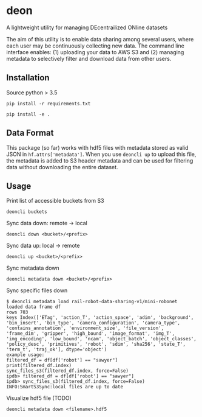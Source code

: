 # deon
A lightweight utility for managing DEcentrailized ONline datasets

The aim of this utility is to enable data sharing among several users, where
each user may be continuously collecting new data. The command line interface
enables: (1) uploading your data to AWS S3 and (2) managing metadata to
selectively filter and download data from other users.

## Installation
Source python > 3.5

`pip install -r requirements.txt`

`pip install -e .`

## Data Format
This package (so far) works with hdf5 files with metadata stored as valid JSON
in `hf.attrs['metadata']`. When you use `deoncli up` to upload this file, the
metadata is added to S3 header metadata and can be used for filtering data
without downloading the entire dataset.

## Usage
Print list of accessible buckets from S3

`deoncli buckets`

Sync data down: remote -> local

`deoncli down <bucket>/<prefix>`

Sync data up: local -> remote

`deoncli up <bucket>/<prefix>`

Sync metadata down

`deoncli metadata down <bucket>/<prefix>`

Sync specific files down

```
$ deoncli metadata load rail-robot-data-sharing-v1/mini-robonet
loaded data frame df
rows 703
keys Index(['ETag', 'action_T', 'action_space', 'adim', 'background', 'bin_insert', 'bin_type', 'camera_configuration', 'camera_type', 'contains_annotation', 'environment_size', 'file_version', 'frame_dim', 'gripper', 'high_bound', 'image_format', 'img_T', 'img_encoding', 'low_bound', 'ncam', 'object_batch', 'object_classes', 'policy_desc', 'primitives', 'robot', 'sdim', 'sha256', 'state_T', 'term_t', 'traj_ok'], dtype='object')
example usage:
filtered_df = df[df['robot'] == "sawyer"]
print(filtered_df.index)
sync_files_s3(filtered_df.index, force=False)
ipdb> filtered_df = df[df['robot'] == "sawyer"]
ipdb> sync_files_s3(filtered_df.index, force=False)
INFO:SmartS3Sync:local files are up to date
```

Visualize hdf5 file (TODO)

`deoncli metadata down <filename>.hdf5`
